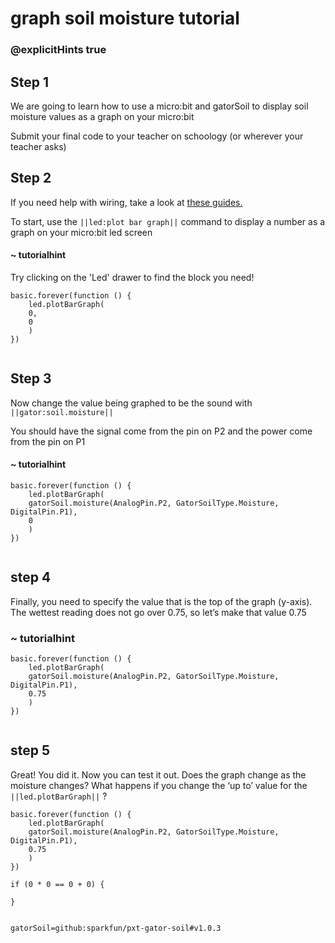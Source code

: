# graph soil moisture tutorial
### @explicitHints true
 
## Step 1
 
We are going to learn how to use a micro:bit and gatorSoil to display soil moisture values as a graph on your micro:bit
 
Submit your final code to your teacher on schoology (or wherever your teacher asks)
  
## Step 2
 
If you need help with wiring, take a look at [these guides.](https://docs.google.com/document/d/1KrhVLl_owwXz_xAVbcIEAG9O5N4wdBY3mjd-GX34Bag/edit?usp=sharing)
 
To start, use the ``||led:plot bar graph||`` command to display a number as a graph on your micro:bit led screen
 
#### ~ tutorialhint
Try clicking on the 'Led' drawer to find the block you need!
 
```blocks
basic.forever(function () {
    led.plotBarGraph(
    0,
    0
    )
})
 
```
 
## Step 3
 
Now change the value being graphed to be the sound with ``||gator:soil.moisture||`` 
 
You should have the signal come from the pin on P2 and the power come from the pin on P1
 
#### ~ tutorialhint
 
```blocks
basic.forever(function () {
    led.plotBarGraph(
    gatorSoil.moisture(AnalogPin.P2, GatorSoilType.Moisture, DigitalPin.P1),
    0
    )
})
 
```   
 
## step 4 
 
Finally, you need to specify the value that is the top of the graph (y-axis). The wettest reading does not go over 0.75, so let’s make that value 0.75
 
 
### ~ tutorialhint
```blocks
basic.forever(function () {
    led.plotBarGraph(
    gatorSoil.moisture(AnalogPin.P2, GatorSoilType.Moisture, DigitalPin.P1),
    0.75
    )
})
 
```
 
## step 5
Great! You did it. Now you can test it out. Does the graph change as the moisture changes? What happens if you change the ‘up to’ value for the ``||led.plotBarGraph||`` ?
 
 
```ghost
basic.forever(function () {
    led.plotBarGraph(
    gatorSoil.moisture(AnalogPin.P2, GatorSoilType.Moisture, DigitalPin.P1),
    0.75
    )
})
 
if (0 * 0 == 0 + 0) {
    
}
 
```
 
```package
gatorSoil=github:sparkfun/pxt-gator-soil#v1.0.3
```
